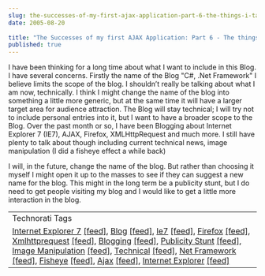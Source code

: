 ```yaml
---
slug: the-successes-of-my-first-ajax-application-part-6-the-things-i-talk-about
date: 2005-08-20
 
title: "The Successes of my first AJAX Application: Part 6 - The things I talk about"
published: true
---
```

I have been thinking for a long time about what I want to include in this Blog.  I have several concerns.  Firstly the name of the Blog "C#, .Net Framework" I believe limits the scope of the blog.  I shouldn’t really be talking about what I am now, technically.  I think I might change the name of the blog into something a little more generic, but at the same time it will have a larger target area for audience attraction.  The Blog will stay technical; I will try not to include personal entries into it, but I want to have a broader scope to the Blog.  Over the past month or so, I have been Blogging about Internet Explorer 7 (IE7), AJAX, Firefox, XMLHttpRequest and much more.  I still have plenty to talk about though including current technical news, image manipulation (I did a fisheye effect a while back)<p />I will, in the future, change the name of the blog.  But rather than choosing it myself I might open it up to the masses to see if they can suggest a new name for the blog.  This might in the long term be a publicity stunt, but I do need to get people visiting my blog and I would like to get a little more interaction in the blog.<p /><table class="TechnoratiHead TagHeader">
<tr><td>Technorati Tags</td></tr>
<tr class="Technorati"><td>
<a href="https://paul.kinlan.me/tags/Internet%20Explorer%207" class="Tag" rel="tag">Internet Explorer 7</a> <a href="http://feeds.technorati.com/feed/posts/tag/Internet%20Explorer%207" class="Tag">[feed]</a>, <a href="https://paul.kinlan.me/tags/Blog" class="Tag" rel="tag">Blog</a> <a href="http://feeds.technorati.com/feed/posts/tag/Blog" class="Tag">[feed]</a>, <a href="https://paul.kinlan.me/tags/Ie7" class="Tag" rel="tag">Ie7</a> <a href="http://feeds.technorati.com/feed/posts/tag/Ie7" class="Tag">[feed]</a>, <a href="https://paul.kinlan.me/tags/Firefox" class="Tag" rel="tag">Firefox</a> <a href="http://feeds.technorati.com/feed/posts/tag/Firefox" class="Tag">[feed]</a>, <a href="https://paul.kinlan.me/tags/Xmlhttprequest" class="Tag" rel="tag">Xmlhttprequest</a> <a href="http://feeds.technorati.com/feed/posts/tag/Xmlhttprequest" class="Tag">[feed]</a>, <a href="https://paul.kinlan.me/tags/Blogging" class="Tag" rel="tag">Blogging</a> <a href="http://feeds.technorati.com/feed/posts/tag/Blogging" class="Tag">[feed]</a>, <a href="https://paul.kinlan.me/tags/Publicity%20Stunt" class="Tag" rel="tag">Publicity Stunt</a> <a href="http://feeds.technorati.com/feed/posts/tag/Publicity%20Stunt" class="Tag">[feed]</a>, <a href="https://paul.kinlan.me/tags/Image%20Manipulation" class="Tag" rel="tag">Image Manipulation</a> <a href="http://feeds.technorati.com/feed/posts/tag/Image%20Manipulation" class="Tag">[feed]</a>, <a href="https://paul.kinlan.me/tags/Technical" class="Tag" rel="tag">Technical</a> <a href="http://feeds.technorati.com/feed/posts/tag/Technical" class="Tag">[feed]</a>, <a href="https://paul.kinlan.me/tags/Net%20Framework" class="Tag" rel="tag">Net Framework</a> <a href="http://feeds.technorati.com/feed/posts/tag/Net%20Framework" class="Tag">[feed]</a>, <a href="https://paul.kinlan.me/tags/Fisheye" class="Tag" rel="tag">Fisheye</a> <a href="http://feeds.technorati.com/feed/posts/tag/Fisheye" class="Tag">[feed]</a>, <a href="https://paul.kinlan.me/tags/Ajax" class="Tag" rel="tag">Ajax</a> <a href="http://feeds.technorati.com/feed/posts/tag/Ajax" class="Tag">[feed]</a>, <a href="https://paul.kinlan.me/tags/Internet%20Explorer" class="Tag" rel="tag">Internet Explorer</a> <a href="http://feeds.technorati.com/feed/posts/tag/Internet%20Explorer" class="Tag">[feed]</a>
</td></tr>
</table><div class="blogger-post-footer"><img class="posterous_download_image" src="https://blogger.googleusercontent.com/tracker/8109338-112453033298247439?l=www.kinlan.co.uk%2Findex.html" height="1" alt="" width="1" /></div>


